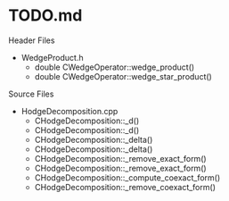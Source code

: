 # TODO.md
Header Files
 * WedgeProduct.h
 	* double CWedgeOperator<M>::wedge_product()
 	* double CWedgeOperator<M>::wedge_star_product()

Source Files
  * HodgeDecomposition.cpp
    * CHodgeDecomposition::_d()
    * CHodgeDecomposition::_d()
    * CHodgeDecomposition::_delta()
    * CHodgeDecomposition::_delta()
    * CHodgeDecomposition::_remove_exact_form()
    * CHodgeDecomposition::_remove_exact_form()
    * CHodgeDecomposition::_compute_coexact_form()
    * CHodgeDecomposition::_remove_coexact_form()
